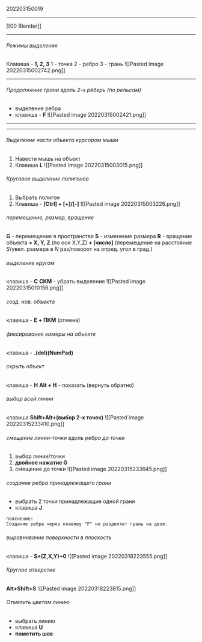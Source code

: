 202203150019
***
[[00 Blender]]
***
###### Режимы выделения
Клавиша - **1, 2, 3**
1 - точка
2 - ребро
3 - грань
![[Pasted image 20220315002742.png]]
***
###### Продолжение грани вдоль 2-х рёберь (по рельсам)
- выделение ребра
- клавиша - **F**
![[Pasted image 20220315002421.png]]
***

***
###### Выделение части объекта курсором мыши
1. Навести мышь на объект
2. Клавиша **L**
![[Pasted image 20220315003015.png]] 
###### Круговое выделение полигонов
1. Выбрать полигон
2. Клавиша - **[Ctrl] + [+]/[-]**
![[Pasted image 20220315003226.png]]

###### перемещение, размер, вращение
**G** - перемещение в пространстве
**S** - изменение размера
**R** - вращение объекта
**+ X, Y, Z** (по оси X,Y,Z)
**+ [число]** 
(перемещение на расстояние *S*/увел. размера в *N* раз/поворот на опред. угол в град.)
###### выделение кругом
клавиша - **C**
**СКМ** - убрать выделение
![[Pasted image 20220315010156.png]]

###### созд. нов. объекта
клавиша - **E**
**+ ПКМ** (отмена)

###### фиксирование камеры на объекте
клавиша - **.(del)(NumPad)**
###### скрыть объект
клавиша - **H**
**Alt + H** - показать (вернуть обратно)
###### выбор всей линии
клавиша **Shift+Alt+(выбор 2-х точек)**
![[Pasted image 20220315233410.png]]
###### смещение линии-точки вдоль ребра до точки
1. выбор линии/точки
2. **двойное нажатие G**
3. смещение до точки
![[Pasted image 20220315233645.png]]


###### создание ребра принадлежащего грани
- выбрать 2 точки принадлежащие одной грани
- клавиша **J**
```
пояснение:
Создание ребра через клавишу "F" не разделяет грань на двое.
```
###### выравнивание поверхности в плоскость
клавиша - **S+(Z,X,Y)+0**
![[Pasted image 20220318223555.png]]
###### Круглое отверстие
**Alt+Shift+S**
![[Pasted image 20220318223815.png]]
###### Отметить цветом линию
- выбрать линию
- клавиша **U**
- **пометить шов**